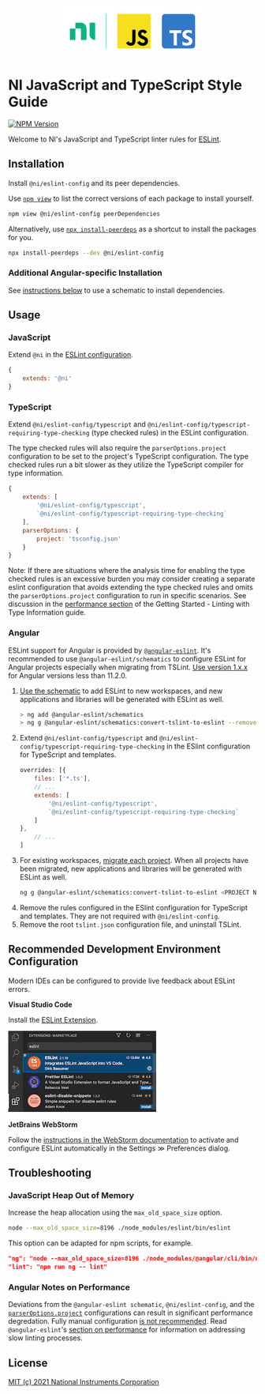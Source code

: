<div align="center">
    <div>
        <!-- Load images from raw.githubusercontent.com to enable image rendering when viewed from https://www.npmjs.com/package/@ni/eslint-config -->
        <img src="https://raw.githubusercontent.com/ni/javascript-styleguide/HEAD/resources/logo.svg" alt="JavaScript, TypeScript, and NI logo" width="300" height="100">
    </div>
</div>

# NI JavaScript and TypeScript Style Guide

[![NPM Version](https://img.shields.io/npm/v/@ni/eslint-config.svg)](https://www.npmjs.com/package/@ni/eslint-config)

Welcome to NI's JavaScript and TypeScript linter rules for [ESLint](https://eslint.org/docs/user-guide/getting-started).

## Installation

Install `@ni/eslint-config` and its peer dependencies.

Use [`npm view`](https://docs.npmjs.com/cli/view.html) to list the correct versions of each package to install yourself.

```bash
npm view @ni/eslint-config peerDependencies
```

Alternatively, use [`npx install-peerdeps`](https://www.npmjs.com/package/install-peerdeps) as a shortcut to install the packages for you.

```bash
npx install-peerdeps --dev @ni/eslint-config
```

### Additional Angular-specific Installation

See [instructions below](#angular) to use a schematic to install dependencies.

## Usage

### JavaScript

Extend `@ni` in the [ESLint configuration](https://eslint.org/docs/user-guide/configuring/configuration-files#configuration-file-formats).

```js
{
    extends: '@ni'
}
```

### TypeScript

Extend `@ni/eslint-config/typescript` and `@ni/eslint-config/typescript-requiring-type-checking` (type checked rules) in the ESLint configuration.

The type checked rules will also require the `parserOptions.project` configuration to be set to the project's TypeScript configuration. The type checked rules run a bit slower as they utilize the TypeScript compiler for type information.

```js
{
    extends: [
        '@ni/eslint-config/typescript',
        `@ni/eslint-config/typescript-requiring-type-checking`
    ],
    parserOptions: {
        project: 'tsconfig.json'
    }
}
```
Note: If there are situations where the analysis time for enabling the type checked rules is an excessive burden you may consider creating a separate eslint configuration that avoids extending the type checked rules and omits the `parserOptions.project` configuration to run in specific scenarios. See discussion in the [performance section](https://github.com/typescript-eslint/typescript-eslint/blob/master/docs/getting-started/linting/TYPED_LINTING.md#performance) of the Getting Started - Linting with Type Information guide.

### Angular

ESLint support for Angular is provided by [`@angular-eslint`](https://github.com/angular-eslint/angular-eslint#readme). It's recommended to use `@angular-eslint/schematics` to
configure ESLint for Angular projects especially when migrating from TSLint. [Use version 1.x.x](https://github.com/angular-eslint/angular-eslint#supported-angular-cli-versions) for Angular versions less than 11.2.0.

1. [Use the schematic](https://github.com/angular-eslint/angular-eslint#quick-start-with-angular-and-eslint) to add ESLint to new workspaces, and new applications and libraries will be generated with ESLint as well.
    ```bash
    > ng add @angular-eslint/schematics
    > ng g @angular-eslint/schematics:convert-tslint-to-eslint --remove-tslint-if-no-more-tslint-targets --ignore-existing-tslint-config
    ```
2. Extend `@ni/eslint-config/typescript` and `@ni/eslint-config/typescript-requiring-type-checking` in the ESlint configuration for TypeScript and templates.
    ```js
    overrides: [{
        files: ['*.ts'],
        // ...
        extends: [
            '@ni/eslint-config/typescript',
            `@ni/eslint-config/typescript-requiring-type-checking`
        ]
    },
        // ...
    ]
    ```
3. For existing workspaces, [migrate each project](https://github.com/angular-eslint/angular-eslint#migrating-an-angular-cli-project-from-codelyzer-and-tslint). When all projects have been migrated, new applications and libraries will be generated with ESLint as well.
    ```bash
    ng g @angular-eslint/schematics:convert-tslint-to-eslint <PROJECT NAME>
    ```
4. Remove the rules configured in the ESlint configuration for TypeScript and templates. They are not required with `@ni/eslint-config`.
5. Remove the root `tslint.json` configuration file, and uninstall TSLint.

## Recommended Development Environment Configuration
Modern IDEs can be configured to provide live feedback about ESLint errors.

**Visual Studio Code**

Install the [ESLint Extension](https://marketplace.visualstudio.com/items?itemName=dbaeumer.vscode-eslint).

![VSCode Extension](https://raw.githubusercontent.com/ni/javascript-styleguide/HEAD/resources/VSCodeESLintExtension.png)

**JetBrains WebStorm**

Follow the [instructions in the WebStorm documentation](https://www.jetbrains.com/help/webstorm/eslint.html#ws_js_eslint_activate) to activate and configure ESLint automatically in the Settings ≫ Preferences dialog.

## Troubleshooting

### JavaScript Heap Out of Memory

Increase the heap allocation using the `max_old_space_size` option.
```bash
node --max_old_space_size=8196 ./node_modules/eslint/bin/eslint
```

This option can be adapted for npm scripts, for example.
```json
"ng": "node --max_old_space_size=8196 ./node_modules/@angular/cli/bin/ng",
"lint": "npm run ng -- lint"
```

### Angular Notes on Performance

Deviations from the `@angular-eslint schematic`, `@ni/eslint-config`, and the [`parserOptions.project`](https://www.npmjs.com/package/@typescript-eslint/parser#user-content-parseroptionsproject) configurations can result in significant performance degredation. Fully manual configuration [is not recommended](https://github.com/angular-eslint/angular-eslint#going-fully-manual-not-recommended). Read `@angular-eslint`'s [section on performance](https://github.com/angular-eslint/angular-eslint#eslint-configs-and-performance) for information on addressing slow linting processes.

## License

[MIT (c) 2021 National Instruments Corporation](./LICENSE)
